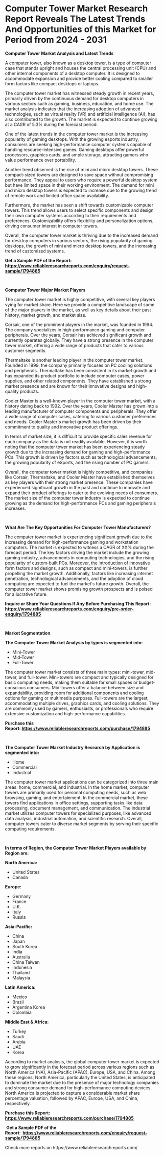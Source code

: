 <p><h1>Computer Tower Market Research Report Reveals The Latest Trends And Opportunities of this Market for Period from 2024 - 2031</h1></p><p><strong>Computer Tower Market Analysis and Latest Trends</strong></p>
<p><p>A computer tower, also known as a desktop tower, is a type of computer case that stands upright and houses the central processing unit (CPU) and other internal components of a desktop computer. It is designed to accommodate expansion and provide better cooling compared to smaller form factors like compact desktops or laptops.</p><p>The computer tower market has witnessed steady growth in recent years, primarily driven by the continuous demand for desktop computers in various sectors such as gaming, business, education, and home use. The market analysis indicates that the increasing adoption of advanced technologies, such as virtual reality (VR) and artificial intelligence (AI), has also contributed to the growth. The market is expected to continue growing at a CAGR of 5.3% during the forecast period.</p><p>One of the latest trends in the computer tower market is the increasing popularity of gaming desktops. With the growing esports industry, consumers are seeking high-performance computer systems capable of handling resource-intensive games. Gaming desktops offer powerful processors, graphics cards, and ample storage, attracting gamers who value performance over portability.</p><p>Another trend observed is the rise of mini and micro desktop towers. These compact-sized towers are designed to save space without compromising performance. They appeal to users who require a powerful desktop system but have limited space in their working environment. The demand for mini and micro desktop towers is expected to increase due to the growing trend of remote work and limited office space availability.</p><p>Furthermore, the market has seen a shift towards customizable computer towers. This trend allows users to select specific components and design their own computer systems according to their requirements and preferences. Customizability offers flexibility and personalization options, driving consumer interest in computer towers.</p><p>Overall, the computer tower market is thriving due to the increased demand for desktop computers in various sectors, the rising popularity of gaming desktops, the growth of mini and micro desktop towers, and the increasing trend of customized systems.</p></p>
<p><strong>Get a Sample PDF of the Report:&nbsp; <a href="https://www.reliableresearchreports.com/enquiry/request-sample/1794885">https://www.reliableresearchreports.com/enquiry/request-sample/1794885</a></strong></p>
<p>&nbsp;</p>
<p><strong>Computer Tower Major Market Players</strong></p>
<p><p>The computer tower market is highly competitive, with several key players vying for market share. Here we provide a competitive landscape of some of the major players in the market, as well as key details about their past history, market growth, and market size.</p><p>Corsair, one of the prominent players in the market, was founded in 1994. The company specializes in high-performance gaming and computer peripherals. Over the years, Corsair has achieved significant growth and currently operates globally. They have a strong presence in the computer tower market, offering a wide range of products that cater to various customer segments.</p><p>Thermaltake is another leading player in the computer tower market. Founded in 1999, the company primarily focuses on PC cooling solutions and peripherals. Thermaltake has been consistent in its market growth and has expanded its product portfolio to include computer cases, power supplies, and other related components. They have established a strong market presence and are known for their innovative designs and high-quality products.</p><p>Cooler Master is a well-known player in the computer tower market, with a history dating back to 1992. Over the years, Cooler Master has grown into a leading manufacturer of computer components and peripherals. They offer a wide range of computer cases, catering to various customer preferences and needs. Cooler Master's market growth has been driven by their commitment to quality and innovative product offerings.</p><p>In terms of market size, it is difficult to provide specific sales revenue for each company as the data is not readily available. However, it is worth noting that the computer tower market has been experiencing steady growth due to the increasing demand for gaming and high-performance PCs. This growth is driven by factors such as technological advancements, the growing popularity of eSports, and the rising number of PC gamers.</p><p>Overall, the computer tower market is highly competitive, and companies like Corsair, Thermaltake, and Cooler Master have established themselves as key players with their strong market presence. These companies have experienced significant growth in the past and continue to innovate and expand their product offerings to cater to the evolving needs of consumers. The market size of the computer tower industry is expected to continue growing as the demand for high-performance PCs and gaming peripherals increases.</p></p>
<p>&nbsp;</p>
<p><strong>What Are The Key Opportunities For Computer Tower Manufacturers?</strong></p>
<p><p>The computer tower market is experiencing significant growth due to the increasing demand for high-performance gaming and workstation computers. The market is expected to witness a CAGR of XX% during the forecast period. The key factors driving the market include the growing gaming industry, advancements in computing technologies, and the rising popularity of custom-built PCs. Moreover, the introduction of innovative form factors and designs, such as compact and mini-towers, is further propelling the market growth. Additionally, factors like increasing internet penetration, technological advancements, and the adoption of cloud computing are expected to fuel the market's future growth. Overall, the computer tower market shows promising growth prospects and is poised for a lucrative future.</p></p>
<p><strong>Inquire or Share Your Questions If Any Before Purchasing This Report: <a href="https://www.reliableresearchreports.com/enquiry/pre-order-enquiry/1794885">https://www.reliableresearchreports.com/enquiry/pre-order-enquiry/1794885</a></strong></p>
<p>&nbsp;</p>
<p><strong>Market Segmentation</strong></p>
<p><strong>The Computer Tower Market Analysis by types is segmented into:</strong></p>
<p><ul><li>Mini-Tower</li><li>Mid-Tower</li><li>Full-Tower</li></ul></p>
<p><p>The computer tower market consists of three main types: mini-tower, mid-tower, and full-tower. Mini-towers are compact and typically designed for basic computing needs, making them suitable for small spaces or budget-conscious consumers. Mid-towers offer a balance between size and expandability, providing room for additional components and cooling options for gaming or multimedia purposes. Full-towers are the largest, accommodating multiple drives, graphics cards, and cooling solutions. They are commonly used by gamers, enthusiasts, or professionals who require extensive customization and high-performance capabilities.</p></p>
<p><strong>Purchase this Report:&nbsp;<a href="https://www.reliableresearchreports.com/purchase/1794885">https://www.reliableresearchreports.com/purchase/1794885</a></strong></p>
<p>&nbsp;</p>
<p><strong>The Computer Tower Market Industry Research by Application is segmented into:</strong></p>
<p><ul><li>Home</li><li>Commercial</li><li>Industrial</li></ul></p>
<p><p>The computer tower market applications can be categorized into three main areas: home, commercial, and industrial. In the home market, computer towers are primarily used for personal computing needs, such as web browsing, gaming, and entertainment. In the commercial market, these towers find applications in office settings, supporting tasks like data processing, document management, and communication. The industrial market utilizes computer towers for specialized purposes, like advanced data analysis, industrial automation, and scientific research. Overall, computer towers cater to diverse market segments by serving their specific computing requirements.</p></p>
<p>&nbsp;</p>
<p><strong>In terms of Region, the Computer Tower Market Players available by Region are:</strong></p>
<p>
    <p> <strong> North America: </strong>
        <ul>
            <li>United States</li>
            <li>Canada</li>
        </ul>
        </p> 
    <p> <strong> Europe: </strong>
        <ul>
            <li>Germany</li>
            <li>France</li>
            <li>U.K.</li>
            <li>Italy</li>
            <li>Russia</li>
        </ul>
        </p> 
    <p> <strong> Asia-Pacific: </strong>
        <ul>
            <li>China</li>
            <li>Japan</li>
            <li>South Korea</li>
            <li>India</li>
            <li>Australia</li>
            <li>China Taiwan</li>
            <li>Indonesia</li>
            <li>Thailand</li>
            <li>Malaysia</li>
        </ul>
        </p> 
    <p> <strong> Latin America: </strong>
        <ul>
            <li>Mexico</li>
            <li>Brazil</li>
            <li>Argentina Korea</li>
            <li>Colombia</li>
        </ul>
        </p> 
    <p> <strong> Middle East & Africa: </strong>
        <ul>
            <li>Turkey</li>
            <li>Saudi</li>
            <li>Arabia</li>
            <li>UAE</li>
            <li>Korea</li>
        </ul>
    </p>
    </p>
<p><p>According to market analysis, the global computer tower market is expected to grow significantly in the forecast period across various regions such as North America (NA), Asia-Pacific (APAC), Europe, USA, and China. Among these regions, North America, particularly the United States, is anticipated to dominate the market due to the presence of major technology companies and strong consumer demand for high-performance computing devices. North America is projected to capture a considerable market share percentage valuation, followed by APAC, Europe, USA, and China, respectively.</p></p>
<p><strong>Purchase this Report: <a href="https://www.reliableresearchreports.com/purchase/1794885">https://www.reliableresearchreports.com/purchase/1794885</a></strong></p>
<p>&nbsp;<strong>Get a Sample PDF of the Report:&nbsp;&nbsp;<a href="https://www.reliableresearchreports.com/enquiry/request-sample/1794885">https://www.reliableresearchreports.com/enquiry/request-sample/1794885</a></strong></p>
<p><strong></strong></p>
<p>Check more reports on https://www.reliableresearchreports.com/</p>